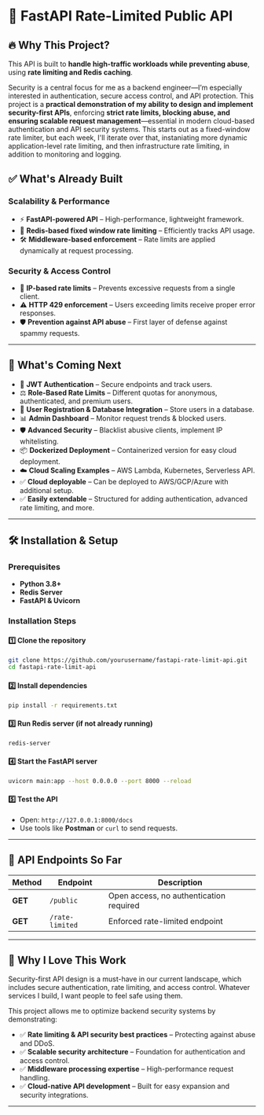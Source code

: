 # 🚀 FastAPI Rate-Limited Public API

## 🔥 Why This Project?
This API is built to **handle high-traffic workloads while preventing abuse**, using **rate limiting and Redis caching**. 

Security is a central focus for me as a backend engineer—I’m especially interested in authentication, secure access control, and API protection. This project is a **practical demonstration of my ability to design and implement security-first APIs**, enforcing **strict rate limits, blocking abuse, and ensuring scalable request management**—essential in modern cloud-based authentication and API security systems. This starts out as a fixed-window rate limiter, but each week, I'll iterate over that, instaniating more dynamic application-level rate limiting, and then infrastructure rate limiting, in addition to monitoring and logging.

## ✅ What's Already Built
### **Scalability & Performance**
- ⚡ **FastAPI-powered API** – High-performance, lightweight framework.
- 🚀 **Redis-based fixed window rate limiting** – Efficiently tracks API usage.
- 🛠 **Middleware-based enforcement** – Rate limits are applied dynamically at request processing.

### **Security & Access Control**
- 🔄 **IP-based rate limits** – Prevents excessive requests from a single client.
- ⚠️ **HTTP 429 enforcement** – Users exceeding limits receive proper error responses.
- 🛡️ **Prevention against API abuse** – First layer of defense against spammy requests.

---

## 🚀 What's Coming Next
- 🔐 **JWT Authentication** – Secure endpoints and track users.
- ⚖️ **Role-Based Rate Limits** – Different quotas for anonymous, authenticated, and premium users.
- 📝 **User Registration & Database Integration** – Store users in a database.
- 📊 **Admin Dashboard** – Monitor request trends & blocked users.
- 🛡️ **Advanced Security** – Blacklist abusive clients, implement IP whitelisting.
- 📦 **Dockerized Deployment** – Containerized version for easy cloud deployment.
- ☁️ **Cloud Scaling Examples** – AWS Lambda, Kubernetes, Serverless API.
- ✅ **Cloud deployable** – Can be deployed to AWS/GCP/Azure with additional setup.
- ✅ **Easily extendable** – Structured for adding authentication, advanced rate limiting, and more.

---

## 🛠 Installation & Setup

### **Prerequisites**
- **Python 3.8+**
- **Redis Server**
- **FastAPI & Uvicorn**

### **Installation Steps**

#### **1️⃣ Clone the repository**
```sh
git clone https://github.com/yourusername/fastapi-rate-limit-api.git
cd fastapi-rate-limit-api
```

#### **2️⃣ Install dependencies**
```sh
pip install -r requirements.txt
```

#### **3️⃣ Run Redis server** (if not already running)
```sh
redis-server
```

#### **4️⃣ Start the FastAPI server**
```sh
uvicorn main:app --host 0.0.0.0 --port 8000 --reload
```

#### **5️⃣ Test the API**
- Open: `http://127.0.0.1:8000/docs`
- Use tools like **Postman** or `curl` to send requests.

---

## 🔗 API Endpoints So Far

| **Method** | **Endpoint** | **Description** |
|-----------|------------|----------------|
| **GET** | `/public` | Open access, no authentication required |
| **GET** | `/rate-limited` | Enforced rate-limited endpoint |

---

## 🎯 Why I Love This Work
Security-first API design is a must-have in our current landscape, which includes secure authentication, rate limiting, and access control. Whatever services I build, I want people to feel safe using them.

This project allows me to optimize backend security systems by demonstrating:
- ✅ **Rate limiting & API security best practices** – Protecting against abuse and DDoS.
- ✅ **Scalable security architecture** – Foundation for authentication and access control.
- ✅ **Middleware processing expertise** – High-performance request handling.
- ✅ **Cloud-native API development** – Built for easy expansion and security integrations.

---

